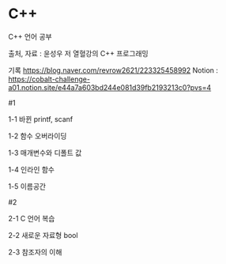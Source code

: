 # C++
C++ 언어 공부

출처, 자료 : 윤성우 저 열혈강의 C++ 프로그래밍

기록 https://blog.naver.com/revrow2621/223325458992
Notion : https://cobalt-challenge-a01.notion.site/e44a7a603bd244e081d39fb2193213c0?pvs=4

#1

1-1 바뀐 printf, scanf

1-2 함수 오버라이딩

1-3 매개변수와 디폴트 값

1-4 인라인 함수

1-5 이름공간

#2

2-1 C 언어 복습

2-2 새로운 자료형 bool

2-3 참조자의 이해
